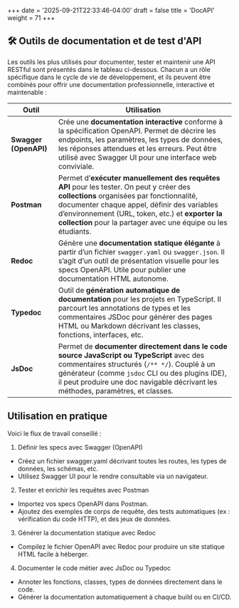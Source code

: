 +++
date = '2025-09-21T22:33:46-04:00'
draft = false
title = 'DocAPI'
weight = 71
+++


## 🛠️ Outils de documentation et de test d'API
Les outils les plus utilisés pour documenter, tester et maintenir une API RESTful sont présentés dans le tableau ci-dessous. Chacun a un rôle spécifique dans le cycle de vie de développement, et ils peuvent être combinés pour offrir une documentation professionnelle, interactive et maintenable :

| Outil                 | Utilisation                                                                                                                                                                                                                                                                                                |
| --------------------- | ---------------------------------------------------------------------------------------------------------------------------------------------------------------------------------------------------------------------------------------------------------------------------------------------------------- |
| **Swagger (OpenAPI)** | Crée une **documentation interactive** conforme à la spécification OpenAPI. Permet de décrire les endpoints, les paramètres, les types de données, les réponses attendues et les erreurs. Peut être utilisé avec Swagger UI pour une interface web conviviale.                                             |
| **Postman**           | Permet d’**exécuter manuellement des requêtes API** pour les tester. On peut y créer des **collections** organisées par fonctionnalité, documenter chaque appel, définir des variables d’environnement (URL, token, etc.) et **exporter la collection** pour la partager avec une équipe ou les étudiants. |
| **Redoc**             | Génère une **documentation statique élégante** à partir d’un fichier `swagger.yaml` ou `swagger.json`. Il s’agit d’un outil de présentation visuelle pour les specs OpenAPI. Utile pour publier une documentation HTML autonome.                                                                           |
| **Typedoc**           | Outil de **génération automatique de documentation** pour les projets en TypeScript. Il parcourt les annotations de types et les commentaires JSDoc pour générer des pages HTML ou Markdown décrivant les classes, fonctions, interfaces, etc.                                                             |
| **JsDoc**             | Permet de **documenter directement dans le code source JavaScript ou TypeScript** avec des commentaires structurés (`/** */`). Couplé à un générateur (comme `jsdoc` CLI ou des plugins IDE), il peut produire une doc navigable décrivant les méthodes, paramètres, et classes.                           |


## Utilisation en pratique 

Voici le flux de travail conseillé :

1. Définir les specs avec Swagger (OpenAPI)
- Créez un fichier swagger.yaml décrivant toutes les routes, les types de données, les schémas, etc.
- Utilisez Swagger UI pour le rendre consultable via un navigateur.

2. Tester et enrichir les requêtes avec Postman
- Importez vos specs OpenAPI dans Postman.
- Ajoutez des exemples de corps de requête, des tests automatiques (ex : vérification du code HTTP), et des jeux de données.

3. Générer la documentation statique avec Redoc
- Compilez le fichier OpenAPI avec Redoc pour produire un site statique HTML facile à héberger.

4. Documenter le code métier avec JsDoc ou Typedoc
- Annoter les fonctions, classes, types de données directement dans le code.
- Générer la documentation automatiquement à chaque build ou en CI/CD.

